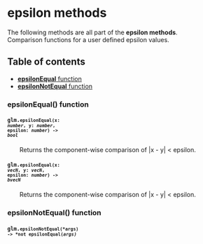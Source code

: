 [//]: # (generated using SlashBack 0.2.0)

  
# epsilon methods  
The following methods are all part of the **epsilon methods**\.  
Comparison functions for a user defined epsilon values\.  
## Table of contents  
  
* [**epsilonEqual** function](#epsilonequal-function)  
* [**epsilonNotEqual** function](#epsilonnotequal-function)  
  
### epsilonEqual\(\) function  
#### <code>glm.<code>**epsilonEqual**(**x**: *number*, **y**: *number*, **epsilon**: *number*) -\> *bool*</code></code>  
&emsp;&emsp;Returns the component\-wise comparison of &#124;x \- y&#124; &lt; epsilon\.  
  
#### <code>glm.<code>**epsilonEqual**(**x**: *vecN*, **y**: *vecN*, **epsilon**: *number*) -\> *bvecN*</code></code>  
&emsp;&emsp;Returns the component\-wise comparison of &#124;x \- y&#124; &lt; epsilon\.  
  
### epsilonNotEqual\(\) function  
#### <code>glm.<code>**epsilonNotEqual**(***args**) -\> *not epsilonEqual(*args)*</code></code>  
  
